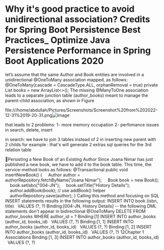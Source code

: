 # Why it's good practice to avoid unidirectional association? Credits for Spring Boot Persistence Best Practices_ Optimize Java Persistence Performance in Spring Boot Applications 2020

let’s assume that the same Author and Book entities are involved in a unidirectional
@OneToMany association mapped, as follows:
@OneToMany(cascade = CascadeType.ALL, orphanRemoval = true)
private List<Book> books = new ArrayList<>();
The missing @ManyToOne association leads to a separate junction table (author_books)
meant to manage the parent-child association, as shown in Figure

file:///home/abdullah/Pictures/Screenshots/Screenshot%20from%202022-12-31%2019-20-31.png![image](https://user-images.githubusercontent.com/51336081/210151114-dbdeeab0-ad2a-4bc0-802b-c2012a7f75cf.png)

that leads to 2 problems:
  1- more memory occupation
  2- perfomance issues in search, delete, insert
  
  in search: we have to join 3 tables instead of 2
  in inserting new parent with 2 childs for example : that's will generate 2 extras sql queries for the 3rd relation table 

  Persisting a New Book of an Existing Author
Since Joana Nimar has just published a new book, we have to add it to the book table.
This time, the service-method looks as follows:
@Transactional
public void insertNewBook() {
    Author author = authorRepository.fetchByName("Joana Nimar");
    Book book = new Book();
    book.setIsbn("004-JN");
    book.setTitle("History Details");
    author.addBook(book); // use addBook() helper
    authorRepository.save(author);
}
Calling this method and focusing on SQL INSERT statements results in the following
output:
INSERT INTO book (isbn, title)
  VALUES (?, ?)
Binding:[004-JN, History Details]
-- the following DML statements don't appear in bidirectional @OneToMany
DELETE FROM author_books
WHERE author_id = ?
Binding:[1]
INSERT INTO author_books (author_id, books_id)
  VALUES (?, ?)
Binding:[1, 1]
INSERT INTO author_books (author_id, books_id)
  VALUES (?, ?)
Binding:[1, 2]
INSERT INTO author_books (author_id, books_id)
  VALUES (?, ?)
12Chapter 1
Associations
Binding:[1, 3]
INSERT INTO author_books (author_id, books_id)
  VALUES (?, ?)
